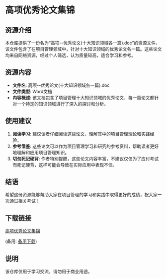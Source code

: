 # 高项优秀论文集锦

## 资源介绍

本仓库提供了一份名为“高项--优秀论文(十大知识领域各一篇).doc”的资源文件，该文件包含了在项目管理领域中，针对十大知识领域的优秀论文各一篇。这些论文均来自网络资源，经过个人筛选，认为质量较高，适合学习和参考。

## 资源内容

- **文件名**: 高项--优秀论文(十大知识领域各一篇).doc
- **文件类型**: Word文档
- **内容概述**: 该文档包含了项目管理十大知识领域的优秀论文，每一篇论文都针对一个特定的知识领域进行了深入的探讨和分析。

## 使用建议

1. **阅读学习**: 建议读者仔细阅读这些论文，理解其中的项目管理理论和实践经验。
2. **参考借鉴**: 这些论文可以作为项目管理学习和研究的参考资料，帮助读者更好地理解和应用项目管理知识。
3. **切勿死记硬背**: 作者特别提醒，这些论文内容丰富，不建议仅仅为了应付考试而死记硬背，这样可能会导致在实际应用中表现不佳。

## 结语

希望这份资源能够帮助大家在项目管理的学习和实践中取得更好的成绩，祝大家一次通过相关考试！

## 下载链接
[高项优秀论文集锦](https://pan.quark.cn/s/be01f3c613dc) 

(备用: [备用下载](https://pan.baidu.com/s/1ANXqZeHgCiXZ3rawi7KsiA?pwd=1234))

## 说明

该仓库仅用于学习交流，请勿用于商业用途。
